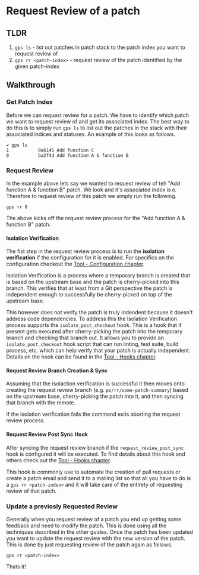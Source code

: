 # Request Review of a patch

## TLDR

1. `gps ls` - list out patches in patch stack to the patch index you want to request review of
2. `gps rr <patch-index>` - request review of the patch identified by the given patch-index

## Walkthrough

### Get Patch Index

Before we can request review for a patch. We have to identify which patch we
want to request review of and get its associated index. The best way to do this
is to simply run `gps ls` to list out the patches in the stack with their
associated indices and statuses. An example of this looks as follows.

```
✔ gps ls
1           8a6145 Add function C
0           ba2f4d Add function A & function B
```

### Request Review

In the example above lets say we wanted to request review of teh "Add function
A & function B" patch. We look and it's associated index is `0`. Therefore to
request review of this patch we simply run the following.

```
gps rr 0
```

The above kicks off the request review process for the "Add function A &
function B" patch.

#### Isolation Verification

The fist step in the request review process is to run the
**isolation verification** if the configuration for it is enabled. For
specifics on the configuration checkout the
[Tool - Configuration chapter](../tool/configuration.md).

Isolation Verification is a process where a temporary branch is created that is
based on the upstream base and the patch is cherry-picked into this branch.
This verifies that at least from a Git perspective the patch is independent
enough to successfully be cherry-picked on top of the upstream base.

This however does not verify the patch is truly indendent because it doesn't
address code dependencies. To address this the Isolation Verification process
supports the `isolate_post_checkout` hook. This is a hook that if present gets
executed after cherry-picking the patch into the temporary branch and checking
that branch out. It allows you to provide an `isolate_post_checkout` hook
script that can run linting, test suite, build process, etc. which can help
verify that your patch is actually independent. Details on the hook can be
found in the [Tool - Hooks chapter](../tool/hooks.md).

#### Request Review Branch Creation & Sync

Assuming that the isolaction verification is successful it then moves onto
creating the request review branch (e.g. `ps/rr/some-patch-summary`) based on
the upstream base, cherry-picking the patch into it, and then syncing that
branch with the remote.

If the isolation verification fails the command exits aborting the request
review process.

#### Request Review Post Sync Hook

After syncing the request review branch if the `request_review_post_sync` hook
is configured it will be executed. To find details about this hook and others
check out the [Tool - Hooks chapter](../tool/hooks.md).

This hook is commonly use to automate the creation of pull requests or create a
patch email and send it to a mailing list so that all you have to do is a `gps
rr <patch-index>` and it will take care of the entirety of requesting review of
that patch.

### Update a previosly Requested Review

Generally when you request review of a patch you end up getting some feedback
and need to modify the patch. This is done using all the techniques described
in the other guides. Once the patch has been updated you want to update the
request review with the new version of the patch. This is done by just
requesting review of the patch again as follows.

```
gps rr <patch-index>
```

Thats it!
